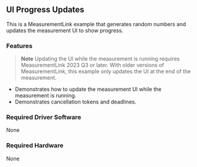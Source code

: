 ## UI Progress Updates

This is a MeasurementLink example that generates random numbers and updates the
measurement UI to show progress.

### Features

> **Note** Updating the UI while the measurement is running requires
> MeasurementLink 2023 Q3 or later. With older versions of MeasurementLink, this
> example only updates the UI at the end of the measurement.

- Demonstrates how to update the measurement UI while the measurement is
  running.
- Demonstrates cancellation tokens and deadlines.

### Required Driver Software

None

### Required Hardware

None